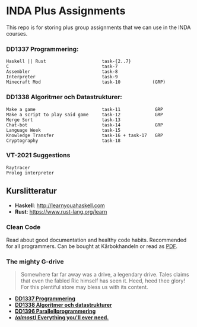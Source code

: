 # INDA Plus Assignments
This repo is for storing plus group assignments that we can use in the INDA courses.



### DD1337 Programmering:
```
Haskell || Rust                     task-{2..7}
C                                   task-7
Assembler                           task-8              
Interpreter                         task-9
Minecraft Mod                       task-10            (GRP)
```

### DD1338 Algoritmer och Datastrukturer:
```
Make a game                         task-11             GRP
Make a script to play said game     task-12             GRP
Merge Sort                          task-13
Chat-bot                            task-14             GRP
Language Week                       task-15
Knowledge Transfer                  task-16 + task-17   GRP
Cryptography                        task-18
```

### VT-2021 Suggestions
```
Raytracer
Prolog interpreter
```

## Kurslitteratur

- **Haskell**: http://learnyouahaskell.com
- **Rust**: https://www.rust-lang.org/learn

### Clean Code

Read about good documentation and healthy code habits. Recommended for all programmers. Can be bought at Kårbokhandeln or read as [PDF](https://drive.google.com/file/d/0BwaHnAYlcNWdNU16VF82eEZfRjQ/view?usp=sharing).

### The mighty G-drive

> Somewhere far far away was a drive, a legendary drive. Tales claims that even the fabled Ric himself has seen it. Heed, heed thee glory! For this plentiful store may bless us with its content.

- **[DD1337 Programmering](https://drive.google.com/drive/u/0/folders/0BwaHnAYlcNWdfkFQdlNQQ29vSTUtNXV2RkJuWC1QSmZqWm4tZHlqTS03d1Z4N296MXpHUUU)**
- **[DD1338 Algoritmer och datastrukturer](https://drive.google.com/drive/u/0/folders/0BwaHnAYlcNWdfmZPTi10VHo5VUlrQm1DZTc2WGdKNWI0eUxGZWJ4RnhyZ2M5WkRNSjhvQjA)**
- **[DD1396 Parallellprogrammering](https://drive.google.com/drive/u/0/folders/0BwaHnAYlcNWdfkRZaDFWaXFwNlFKQ2JEWnJnNlM5QTVOZ3FuUDBoOURlMzk4cWNKMTJJQzg)**
- **[_(almost)_ Everything you'll ever need.](https://drive.google.com/drive/u/0/folders/0BwaHnAYlcNWdY2tVWUl4Tkt6bEU)**
